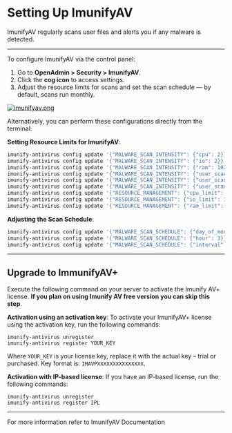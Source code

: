 # Setting Up ImunifyAV

ImunifyAV regularly scans user files and alerts you if any malware is detected.

---

To configure ImunifyAV via the control panel:

1. Go to **OpenAdmin > Security > ImunifyAV**.
2. Click the **cog icon** to access settings.
3. Adjust the resource limits for scans and set the scan schedule — by default, scans run monthly.

[![imunifyav.png](https://i.postimg.cc/PqmmF0JV/imunifyav.png)](https://postimg.cc/f3RtV2xY)


Alternatively, you can perform these configurations directly from the terminal:

**Setting Resource Limits for ImunifyAV**:

```bash
imunify-antivirus config update '{"MALWARE_SCAN_INTENSITY": {"cpu": 2}}'
imunify-antivirus config update '{"MALWARE_SCAN_INTENSITY": {"io": 2}}'
imunify-antivirus config update '{"MALWARE_SCAN_INTENSITY": {"ram": 1024}}'
imunify-antivirus config update '{"MALWARE_SCAN_INTENSITY": {"user_scan_cpu": 2}}'
imunify-antivirus config update '{"MALWARE_SCAN_INTENSITY": {"user_scan_io": 2}}'
imunify-antivirus config update '{"MALWARE_SCAN_INTENSITY": {"user_scan_ram": 1024}}'
imunify-antivirus config update '{"RESOURCE_MANAGEMENT": {"cpu_limit": 1}}'
imunify-antivirus config update '{"RESOURCE_MANAGEMENT": {"io_limit": 1}}'
imunify-antivirus config update '{"RESOURCE_MANAGEMENT": {"ram_limit": 500}}'
```

**Adjusting the Scan Schedule**:

```bash
imunify-antivirus config update '{"MALWARE_SCAN_SCHEDULE": {"day_of_month": 1}}'
imunify-antivirus config update '{"MALWARE_SCAN_SCHEDULE": {"hour": 3}}'
imunify-antivirus config update '{"MALWARE_SCAN_SCHEDULE": {"interval": "none"}}'
```

---

## Upgrade to ImmunifyAV+

Execute the following command on your server to activate the Imunify AV+ license.  **If you plan on using Imunify AV free version you can skip this step**.

**Activation using an activation key**:
To activate your ImunifyAV+ license using the activation key, run the following commands:

```
imunify-antivirus unregister
imunify-antivirus register YOUR_KEY
```

Where `YOUR_KEY` is your license key, replace it with the actual key – trial or purchased. Key format is: `IMAVPXXXXXXXXXXXXXXX`.

**Activation with IP-based license**:
If you have an IP-based license, run the following commands:

```
imunify-antivirus unregister
imunify-antivirus register IPL
```

----


For more information refer to ImunifyAV Documentation 

